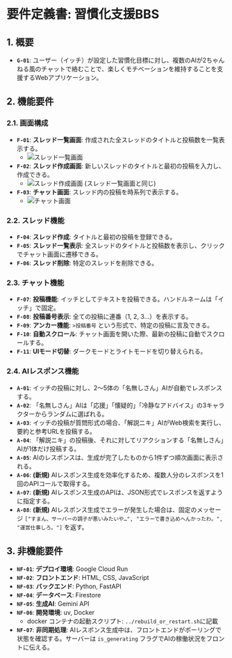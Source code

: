 # 要件定義書: 習慣化支援BBS

## 1. 概要
- **`G-01`**: ユーザー（イッチ）が設定した習慣化目標に対し、複数のAIが2ちゃんねる風のチャットで絡むことで、楽しくモチベーションを維持することを支援するWebアプリケーション。

## 2. 機能要件
### 2.1. 画面構成
- **`F-01`**: **スレッド一覧画面**: 作成された全スレッドのタイトルと投稿数を一覧表示する。
    - ![スレッド一覧画面](../assets/image1.png)
- **`F-02`**: **スレッド作成画面**: 新しいスレッドのタイトルと最初の投稿を入力し、作成できる。
    - ![スレッド作成画面](./assets/image1.png) (スレッド一覧画面と同じ)
- **`F-03`**: **チャット画面**: スレッド内の投稿を時系列で表示する。
    - ![チャット画面](../assets/image2.png)

### 2.2. スレッド機能
- **`F-04`**: **スレッド作成**: タイトルと最初の投稿を登録できる。
- **`F-05`**: **スレッド一覧表示**: 全スレッドのタイトルと投稿数を表示し、クリックでチャット画面に遷移できる。
- **`F-06`**: **スレッド削除**: 特定のスレッドを削除できる。

### 2.3. チャット機能
- **`F-07`**: **投稿機能**: イッチとしてテキストを投稿できる。ハンドルネームは「イッチ」で固定。
- **`F-08`**: **投稿番号表示**: 全ての投稿に連番（1, 2, 3...）を表示する。
- **`F-09`**: **アンカー機能**: `>投稿番号` という形式で、特定の投稿に言及できる。
- **`F-10`**: **自動スクロール**: チャット画面を開いた際、最新の投稿に自動でスクロールする。
- **`F-11`**: **UIモード切替**: ダークモードとライトモードを切り替えられる。

### 2.4. AIレスポンス機能
- **`A-01`**: イッチの投稿に対し、2〜5体の「名無しさん」AIが自動でレスポンスする。
- **`A-02`**: 「名無しさん」AIは「応援」「懐疑的」「冷静なアドバイス」の3キャラクターからランダムに選ばれる。
- **`A-03`**: イッチの投稿が質問形式の場合、「解説ニキ」AIがWeb検索を実行し、要約と参考URLを投稿する。
- **`A-04`**: 「解説ニキ」の投稿後、それに対してリアクションする「名無しさん」AIが1体だけ投稿する。
- **`A-05`**: AIのレスポンスは、生成が完了したものから1件ずつ順次画面に表示される。
- **`A-06`**: **(新規)** AIレスポンス生成を効率化するため、複数人分のレスポンスを1回のAPIコールで取得する。
- **`A-07`**: **(新規)** AIレスポンス生成のAPIは、JSON形式でレスポンスを返すように指定する。
- **`A-08`**: **(新規)** AIレスポンス生成でエラーが発生した場合は、固定のメッセージ `["すまん、サーバーの調子が悪いみたいや…", "エラーで書き込めへんかったわ。", "運営仕事しろ。"]` を返す。


## 3. 非機能要件
- **`NF-01`**: **デプロイ環境**: Google Cloud Run
- **`NF-02`**: **フロントエンド**: HTML, CSS, JavaScript
- **`NF-03`**: **バックエンド**: Python, FastAPI
- **`NF-04`**: **データベース**: Firestore
- **`NF-05`**: **生成AI**: Gemini API
- **`NF-06`**: **開発環境**: uv, Docker
    - docker コンテナの起動スクリプト: `../rebuild_or_restart.sh`に記載
- **`NF-07`**: **非同期処理**: AIレスポンス生成中は、フロントエンドがポーリングで状態を確認する。サーバーは `is_generating` フラグでAIの稼働状況をフロントに伝える。
